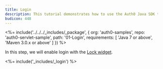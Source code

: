 ```yaml
---
title: Login
description: This tutorial demonstrates how to use the Auth0 Java SDK to add authentication and authorization to your web app
budicon: 448
---
```


<%= include('../../../_includes/_package', {
  org: 'auth0-samples',
  repo: 'auth0-servlet-sample',
  path: '01-Login',
  requirements: [
    'Java 7 or above',
    'Maven 3.0.x or above'
  ]
}) %>

In this step, we will enable login with the [Lock widget](/libraries/lock).

<%= include('_includes/_login') %>
